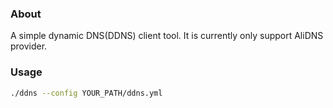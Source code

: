 ### About

A simple dynamic DNS(DDNS) client tool. It is currently only support AliDNS provider.

### Usage

```bash
./ddns --config YOUR_PATH/ddns.yml
```

